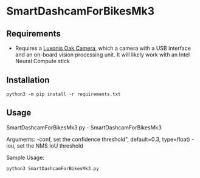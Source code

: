 # SmartDashcamForBikesMk3

## Requirements

- Requires a [Luxonis Oak Camera](https://store.opencv.ai/), which a camera with a USB interface and an on-board vision processing unit.  It will likely work with an Intel Neural Compute stick

## Installation

```
python3 -m pip install -r requirements.txt
```

## Usage

SmartDashcamForBikesMk3.py - SmartDashcamForBikesMk3

Arguments:
-conf, set the confidence threshold", default=0.3, type=float)
-iou, set the NMS IoU threshold

Sample Usage:

```
python3 SmartDashcamForBikesMk3.py 
```
